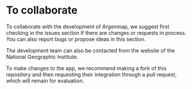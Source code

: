 # To collaborate

To collaborate with the development of Argenmap, we suggest first checking in the issues section if there are changes or requests in process. You can also report bugs or propose ideas in this section.

The development team can also be contacted from the website of the National Geographic Institute.

To make changes to the app, we recommend making a fork of this repository and then requesting their integration through a pull request, which will remain for evaluation.
